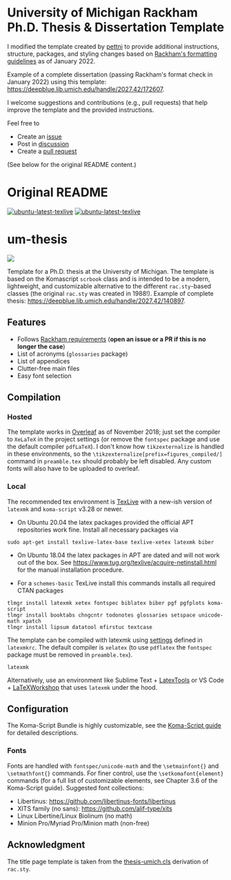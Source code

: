 # University of Michigan Rackham Ph.D. Thesis & Dissertation Template

I modified the template created by [pettni](https://github.com/pettni/um-thesis) to provide additional instructions, structure, packages, and styling changes based on [Rackham's formatting guidelines](https://rackham.umich.edu/navigating-your-degree/formatting-guidelines/) as of January 2022.

Example of a complete dissertation (passing Rackham's format check in January 2022) using this template: https://deepblue.lib.umich.edu/handle/2027.42/172607.

I welcome suggestions and contributions (e.g., pull requests) that help improve the template and the provided instructions. 

Feel free to
* Create an [issue](https://github.com/peiyaoh/um-thesis/issues)
* Post in [discussion](https://github.com/peiyaoh/um-thesis/discussions)
* Create a [pull request](https://github.com/peiyaoh/um-thesis/pulls)

(See below for the original README content.)

# Original README
[![ubuntu-latest-texlive](https://github.com/pettni/um-thesis/workflows/ubuntu-latest-texlive/badge.svg)](https://github.com/pettni/um-thesis/actions?query=workflow:ubuntu-latest-texlive) [![ubuntu-latest-texlive](https://github.com/pettni/um-thesis/workflows/ubuntu-20.04-apt/badge.svg)](https://github.com/pettni/um-thesis/actions?query=workflow:ubuntu-20.04-apt)

# um-thesis

![](image.png)

Template for a Ph.D. thesis at the University of Michigan. The template is based on the Komascript ```scrbook``` class and is intended to be a modern, lightweight, and customizable alternative to the different ```rac.sty```-based classes (the original ```rac.sty``` was created in 1988!). Example of complete thesis: https://deepblue.lib.umich.edu/handle/2027.42/140897.

## Features
 - Follows [Rackham requirements](https://rackham.umich.edu/navigating-your-degree/formatting-guidelines/) (**open an issue or a PR if this is no longer the case**)
 - List of acronyms (```glossaries``` package)
 - List of appendices
 - Clutter-free main files
 - Easy font selection

## Compilation

### Hosted

The template works in [Overleaf](https://www.overleaf.com/) as of November 2018; just set the compiler to ```XeLaTeX``` in the project settings (or remove the ```fontspec``` package and use the default compiler ```pdfLaTeX```). I don't know how ```tikzexternalize``` is handled in these environments, so the ```\tikzexternalize[prefix=figures_compiled/]``` command in ```preamble.tex``` should probably be left disabled. Any custom fonts will also have to be uploaded to overleaf.

### Local

The recommended tex environment is [TexLive](https://tug.org/texlive/) with a new-ish version of ```latexmk``` and ```koma-script``` v3.28 or newer.

 * On Ubuntu 20.04 the latex packages provided the official APT repositories work fine. Install all necessary packages via

```
sudo apt-get install texlive-latex-base texlive-xetex latexmk biber
```

 * On Ubuntu 18.04 the latex packages in APT are dated and will not work out of the box. See https://www.tug.org/texlive/acquire-netinstall.html for the manual installation procedure.

 * For a ```schemes-basic``` TexLive install this commands installs all required CTAN packages

```
tlmgr install latexmk xetex fontspec biblatex biber pgf pgfplots koma-script
tlmgr install booktabs chngcntr todonotes glossaries setspace unicode-math xpatch
tlmgr install lipsum datatool mfirstuc textcase
```

The template can be compiled with latexmk using [settings](http://ctan.mirrors.hoobly.com/support/latexmk/latexmk.pdf) defined in ```latexmkrc```. The default compiler is ```xelatex``` (to use ```pdflatex``` the ```fontspec``` package must be removed in ```preamble.tex```).

```
latexmk
```

Alternatively, use an environment like Sublime Text + [LatexTools](https://latextools.readthedocs.io/en/latest/) or VS Code + [LaTeXWorkshop](https://github.com/James-Yu/LaTeX-Workshop) that uses ```latexmk``` under the hood.


## Configuration

The Koma-Script Bundle is highly customizable, see the [Koma-Script guide](http://texdoc.net/texmf-dist/doc/latex/koma-script/scrguien.pdf) for detailed descriptions.

### Fonts

Fonts are handled with ```fontspec/unicode-math``` and the ```\setmainfont{}``` and ```\setmathfont{}``` commands. For finer control, use the ```\setkomafont{element}``` commands (for a full list of customizable elements, see Chapter 3.6 of the Koma-Script guide). Suggested font collections:

 - Libertinus: https://github.com/libertinus-fonts/libertinus
 - XITS family (no sans): https://github.com/alif-type/xits
 - Linux Libertine/Linux Biolinum (no math)
 - Minion Pro/Myriad Pro/Minion math (non-free)


## Acknowledgment

The title page template is taken from the [thesis-umich.cls](http://www-personal.umich.edu/~dalle/codes/thesis-umich/downloads/thesis-umich.cls) derivation of ```rac.sty```.
